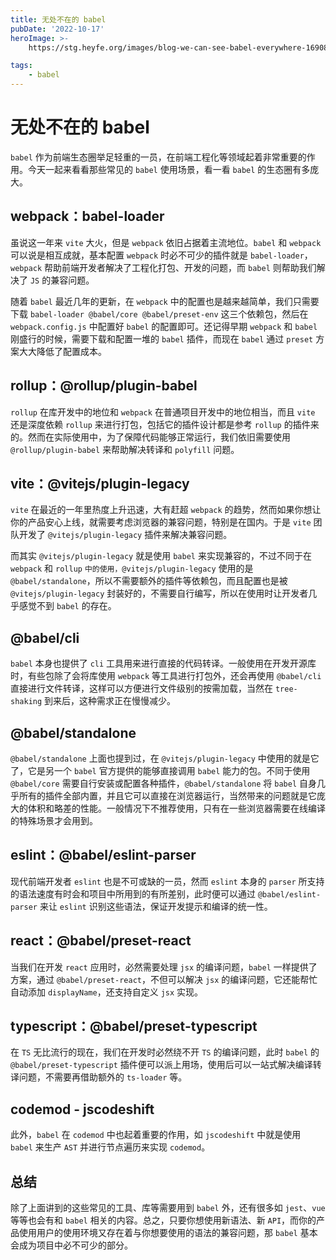 ```yaml
---
title: 无处不在的 babel
pubDate: '2022-10-17'
heroImage: >-
    https://stg.heyfe.org/images/blog-we-can-see-babel-everywhere-1690811931000.png

tags:
    - babel
---
```


# 无处不在的 babel

`babel` 作为前端生态圈举足轻重的一员，在前端工程化等领域起着非常重要的作用。今天一起来看看那些常见的 `babel` 使用场景，看一看 `babel` 的生态圈有多庞大。

## webpack：babel-loader

虽说这一年来 `vite` 大火，但是 `webpack` 依旧占据着主流地位。`babel` 和 `webpack` 可以说是相互成就，基本配置 `webpack` 时必不可少的插件就是 `babel-loader`，`webpack` 帮助前端开发者解决了工程化打包、开发的问题，而 `babel` 则帮助我们解决了 `JS` 的兼容问题。

随着 `babel` 最近几年的更新，在 `webpack` 中的配置也是越来越简单，我们只需要下载 `babel-loader @babel/core @babel/preset-env` 这三个依赖包，然后在 `webpack.config.js` 中配置好 `babel` 的配置即可。还记得早期 `webpack` 和 `babel` 刚盛行的时候，需要下载和配置一堆的 `babel` 插件，而现在 `babel` 通过 `preset` 方案大大降低了配置成本。

## rollup：@rollup/plugin-babel

`rollup` 在库开发中的地位和 `webpack` 在普通项目开发中的地位相当，而且 `vite` 还是深度依赖 `rollup` 来进行打包，包括它的插件设计都是参考 `rollup` 的插件来的。然而在实际使用中，为了保障代码能够正常运行，我们依旧需要使用 `@rollup/plugin-babel` 来帮助解决转译和 `polyfill` 问题。

## vite：@vitejs/plugin-legacy

`vite` 在最近的一年里热度上升迅速，大有赶超 `webpack` 的趋势，然而如果你想让你的产品安心上线，就需要考虑浏览器的兼容问题，特别是在国内。于是 `vite` 团队开发了 `@vitejs/plugin-legacy` 插件来解决兼容问题。

而其实 `@vitejs/plugin-legacy` 就是使用 `babel` 来实现兼容的，不过不同于在 `webpack` 和 `rollup` `中的使用，@vitejs/plugin-legacy` 使用的是 `@babel/standalone`，所以不需要额外的插件等依赖包，而且配置也是被 `@vitejs/plugin-legacy` 封装好的，不需要自行编写，所以在使用时让开发者几乎感觉不到 `babel` 的存在。

## @babel/cli

`babel` 本身也提供了 `cli` 工具用来进行直接的代码转译。一般使用在开发开源库时，有些包除了会将库使用 `webpack` 等工具进行打包外，还会再使用 `@babel/cli` 直接进行文件转译，这样可以方便进行文件级别的按需加载，当然在 `tree-shaking` 到来后，这种需求正在慢慢减少。

## @babel/standalone

`@babel/standalone` 上面也提到过，在 `@vitejs/plugin-legacy` 中使用的就是它了，它是另一个 `babel` 官方提供的能够直接调用 `babel` 能力的包。不同于使用 `@babel/core` 需要自行安装或配置各种插件，`@babel/standalone` 将 `babel` 自身几乎所有的插件全部内置，并且它可以直接在浏览器运行，当然带来的问题就是它庞大的体积和略差的性能。一般情况下不推荐使用，只有在一些浏览器需要在线编译的特殊场景才会用到。

## eslint：@babel/eslint-parser

现代前端开发者 `eslint` 也是不可或缺的一员，然而 `eslint` 本身的 `parser` 所支持的语法速度有时会和项目中所用到的有所差别，此时便可以通过 `@babel/eslint-parser` 来让 `eslint` 识别这些语法，保证开发提示和编译的统一性。

## react：@babel/preset-react

当我们在开发 `react` 应用时，必然需要处理 `jsx` 的编译问题，`babel` 一样提供了方案，通过 `@babel/preset-react`，不但可以解决 `jsx` 的编译问题，它还能帮忙自动添加 `displayName`，还支持自定义 `jsx` 实现。

## typescript：@babel/preset-typescript

在 `TS` 无比流行的现在，我们在开发时必然绕不开 `TS` 的编译问题，此时 `babel` 的 `@babel/preset-typescript` 插件便可以派上用场，使用后可以一站式解决编译转译问题，不需要再借助额外的 `ts-loader` 等。

## codemod - jscodeshift

此外，`babel` 在 `codemod` 中也起着重要的作用，如 `jscodeshift` 中就是使用 `babel` 来生产 `AST` 并进行节点遍历来实现 `codemod`。

## 总结

除了上面讲到的这些常见的工具、库等需要用到 `babel` 外，还有很多如 `jest`、`vue` 等等也会有和 `babel` 相关的内容。总之，只要你想使用新语法、新 `API`，而你的产品使用用户的使用环境又存在着与你想要使用的语法的兼容问题，那 `babel` 基本会成为项目中必不可少的部分。
